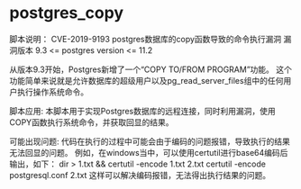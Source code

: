 # postgres_copy
脚本说明：
CVE-2019-9193 postgres数据库的copy函数导致的命令执行漏洞
漏洞版本 9.3 <= postgres version <= 11.2

从版本9.3开始，Postgres新增了一个“COPY TO/FROM PROGRAM”功能。
这个功能简单来说就是允许数据库的超级用户以及pg_read_server_files组中的任何用户执行操作系统命令。

脚本应用:
本脚本用于实现Postgres数据库的远程连接，同时利用漏洞，使用COPY函数执行系统命令，并获取回显的结果。

可能出现问题:
代码在执行的过程中可能会由于编码的问题报错，导致执行的结果无法回显的问题。
例如，在windows当中，可以使用certutil进行base64编码后输出，如下：
dir > 1.txt && certutil -encode 1.txt 2.txt
certutil -encode postgresql.conf 2.txt
这样可以解决编码报错，无法得出执行结果的问题。

